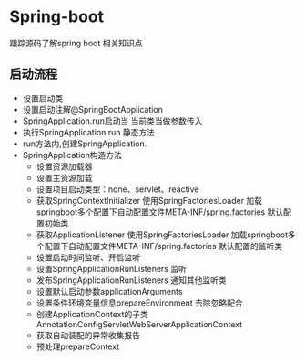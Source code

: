 # Spring-boot
跟踪源码了解spring boot 相关知识点
## 启动流程
* 设置启动类
* 设置启动注解@SpringBootApplication
* SpringApplication.run启动当 当前类当做参数传入
* 执行SpringApplication.run 静态方法
* run方法内,创建SpringApplication.
* SpringApplication构造方法
    * 设置资源加载器
    * 设置主资源加载
    * 设置项目启动类型：none、servlet、reactive
    * 获取SpringContextInitializer 使用SpringFactoriesLoader 加载springboot多个配置下自动配置文件META-INF/spring.factories 默认配置初始类
    * 获取ApplicationListener  使用SpringFactoriesLoader 加载springboot多个配置下自动配置文件META-INF/spring.factories 默认配置的监听类
    * 设置启动时间监听、开启监听
    * 设置SpringApplicationRunListeners 监听
    * 发布SpringApplicationRunListeners 通知其他监听类
    * 设置默认启动参数applicationArguments
    * 设置条件环境变量信息prepareEnvironment 去除忽略配合
    * 创建ApplicationContext的子类AnnotationConfigServletWebServerApplicationContext
    * 获取自动装配的异常收集报告
    * 预处理prepareContext
    
    
    
    
    
    
    

